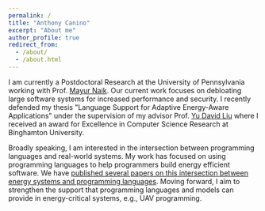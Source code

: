 ```yaml
---
permalink: /
title: "Anthony Canino"
excerpt: "About me"
author_profile: true
redirect_from: 
  - /about/
  - /about.html
---
```

I am currently a Postdoctoral Research at the University of Pennsylvania working with Prof. [Mayur Naik](https://www.cis.upenn.edu/~mhnaik/). Our current work focuses on debloating large software systems for increased performance and security. I recently defended my thesis "Language Support for Adaptive Energy-Aware Applications" under the supervision of my advisor Prof. [Yu David Liu]("http://www.cs.binghamton.edu/~davidl/") where I received an award for Excellence in Computer Science Research at Binghamton University.

Broadly speaking, I am interested in the intersection between programming languages and real-world systems. My work has focused on using programming languages to help programmers build energy efficient software. We have [published several papers on this intersection between energy systems and programming languages](/publications). Moving forward, I aim to strengthen the support that programming languages and models can provide in energy-critical systems, e.g., UAV programming.


